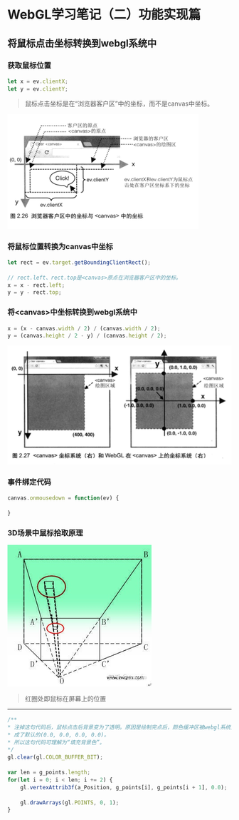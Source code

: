 # WebGL学习笔记（二）功能实现篇

## 将鼠标点击坐标转换到webgl系统中

### 获取鼠标位置

```js
let x = ev.clientX;
let y = ev.clientY;
```

> 鼠标点击坐标是在“浏览器客户区”中的坐标，而不是canvas中坐标。

![](/assets/client.png)

### 将鼠标位置转换为canvas中坐标

```js
let rect = ev.target.getBoundingClientRect();

// rect.left、rect.top是<canvas>原点在浏览器客户区中的坐标。
x = x - rect.left;
y = y - rect.top;
```

### 将&lt;canvas&gt;中坐标转换到webgl系统中

```js
x = (x - canvas.width / 2) / (canvas.width / 2);
y = (canvas.height / 2 - y) / (canvas.height / 2);
```

![](/assets/canvas_webgl.png)

### 事件绑定代码

```js
canvas.onmousedown = function(ev) {

}
```

### 3D场景中鼠标拾取原理

![](/assets/opengl拾取.jpg)

> 红圈处即鼠标在屏幕上的位置

---

```js
/**
* 注掉这句代码后，鼠标点击后背景变为了透明。原因是绘制完点后，颜色缓冲区被webgl系统重置
* 成了默认的(0.0, 0.0, 0.0, 0.0)。
* 所以这句代码可理解为“填充背景色”。
*/
gl.clear(gl.COLOR_BUFFER_BIT);

var len = g_points.length;
for(let i = 0; i < len; i += 2) {
    gl.vertexAttrib3f(a_Position, g_points[i], g_points[i + 1], 0.0);

    gl.drawArrays(gl.POINTS, 0, 1);
}
```



